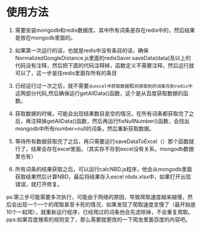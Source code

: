# 使用方法
1. 需要安装mongodb和redis数据库，其中所有词条是存在redis中的，然后结果是放在mongodb里面的。
2. 如果第一次运行的话，也就是redis中没有条目的话，确保NormalizedGoogleDistance.js里面的redisSaver.saveData(data)及以上的代码没有注释，然后把下面的代码注释掉，函数定义不需要注释，然后运行就可以了，这一步是往redis里面存所有的条目
3. 已经运行过一次之后，就不需要`从excel中获取数据`和`将获取到的词条存到redis中`这两部分代码,然后确保运行getAllData()函数，这个是从百度获取数据的函数。
4. 获取数据的时候，可能会出现结果数目是空的情况，在所有词条都获取完了之后，再注释掉getAllData()函数，然后再运行fixNullNumber()函数，会找出mongodb中所有number=null的词条，然后重新获取数据。
5. 等待所有数据获取完了之后，再只需要运行saveDataToExcel（）那个函数就行了，结果会存在excel里面。（其实存不存到excel没有关系，mongodb数据里也有）

6. 所有词条的结果获取之后，可以运行calcNBD.js程序，他会从mongodb里面获取结果然后计算NBD，最后将结果存入excel nbdx.xlsx中，如果打开出现错误，就打开修复。


ps:第三步可能需要多次执行，可能由于网络的原因，导致爬取速度越来越慢，然后会出现一个一个的爬取甚至卡死的情况，如果发现了爬取速度变慢了（最开始是10个一起爬），就重新运行程序，已经爬过的词条他会先滤除掉，不会重复爬取。
pps:如果百度搜索的规则变了，那么需要就更改的一下爬虫里面百度的内容吧。




